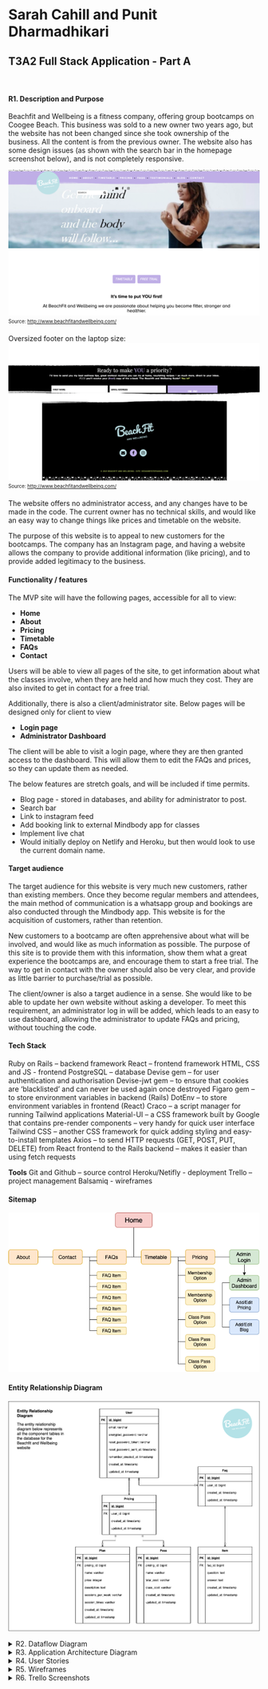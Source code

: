 # Sarah Cahill and Punit Dharmadhikari
## T3A2 Full Stack Application - Part A

<br>

#### R1. Description and Purpose
Beachfit and Wellbeing is a fitness company, offering group bootcamps on Coogee Beach. This business was sold to a new owner two years ago, but the website has not been changed since she took ownership of the business. All the content is from the previous owner. The website also has some design issues (as shown with the search bar in the homepage screenshot below), and is not completely responsive. 

!["Original Homepage screenshot"](/img/Original_home.png)
<sub><sup>Source: http://www.beachfitandwellbeing.com/</sup></sub>

Oversized footer on the laptop size:
!["Original Homepage footer screenshot"](/img/Original_footer.png)
<sub><sup>Source: http://www.beachfitandwellbeing.com/</sup></sub>

The website offers no administrator access, and any changes have to be made in the code. The current owner has no technical skills, and would like an easy way to change things like prices and timetable on the website.

The purpose of this website is to appeal to new customers for the bootcamps. The company has an Instagram page, and having a website allows the company to provide additional information (like pricing), and to provide added legitimacy to the business.


#### Functionality / features
The MVP site will have the following pages, accessible for all to view:
- **Home**
- **About**
- **Pricing**
- **Timetable**
- **FAQs**
- **Contact**

Users will be able to view all pages of the site, to get information about what the classes involve, when they are held and how much they cost. They are also invited to get in contact for a free trial.

Additionally, there is also a client/administrator site. Below pages will be designed only for client to view
- **Login page**
- **Administrator Dashboard**

The client will be able to visit a login page, where they are then granted access to the dashboard. This will allow them to edit the FAQs and prices, so they can update them as needed. 

The below features are stretch goals, and will be included if time permits.
- Blog page - stored in databases, and ability for administrator to post.
- Search bar
- Link to instagram feed
- Add booking link to external Mindbody app for classes
- Implement live chat
- Would initially deploy on Netlify and Heroku, but then would look to use the current domain name.


#### Target audience
The target audience for this website is very much new customers, rather than existing members. Once they become regular members and attendees, the main method of communication is a whatsapp group and bookings are also conducted through the Mindbody app. This website is for the acquisition of customers, rather than retention. 

New customers to a bootcamp are often apprehensive about what will be involved, and would like as much information as possible. The purpose of this site is to provide them with this information, show them what a great experience the bootcamps are, and encourage them to start a free trial. The way to get in contact with the owner should also be very clear, and provide as little barrier to purchase/trial as possible. 

The client/owner is also a target audience in a sense. She would like to be able to update her own website without asking a developer. To meet this requirement, an administrator log in will be added, which leads to an easy to use dashboard, allowing the administrator to update FAQs and pricing, without touching the code. 


#### Tech Stack

Ruby on Rails – backend framework
React – frontend framework
HTML, CSS and JS - frontend
PostgreSQL – database
Devise gem – for user authentication and authorisation
Devise-jwt gem – to ensure that cookies are ‘blacklisted’ and can never be used again once destroyed
Figaro gem – to store environment variables in backend (Rails)
DotEnv – to store environment variables in frontend (React)
Craco – a script manager for running Tailwind applications
Material-UI – a CSS framework built by Google that contains pre-render components – very handy for quick user interface
Tailwind CSS – another CSS framework for quick adding styling and easy-to-install templates
Axios – to send HTTP requests (GET, POST, PUT, DELETE) from React frontend to the Rails backend – makes it easier than using fetch requests

**Tools**
Git and Github – source control
Heroku/Netifly - deployment
Trello – project management 
Balsamiq - wireframes


#### Sitemap
!["Beachfit Sitemap"](/img/sitemap.png)


#### Entity Relationship Diagram

!["Beachfit ERD"](/img/ERD.png)

<details>
<summary> R2. Dataflow Diagram </summary>

!["Beachfit Dataflow Diagram"](/img/DFD.png)
</details>


<details>
<summary> R3. Application Architecture Diagram </summary>

!["Beachfit Application Architecture Diagram"](/img/AAD.png)
</details>

<details>
<summary> R4. User Stories </summary>

**Client**
*MVP*

As a client, I want to be able to log in to the site and see a dashboard, that is secure and easy to use. 
As a client, I want to be able to add/edit/delete FAQs from the site through the administrator dashboard.
As a client, I want to be able to add/edit/delete the pricing and membership options from the site through the administrator dashboard.

*Stretch Targets*
As a client, I want to be able to add/edit/delete Blog posts from the site.
As a client, I want to be able to add/edit/delete photos from the site.
As a client, I want potential customers to find it easy to get in contact to set up a free trial, and encourage them to do so.
As a client, I want potential customers to have a seamless user experience. 
As a client, I want to utilise the existing web page (http://www.beachfitandwellbeing.com/)

**Potential Customer**
*MVP*
As a user, I want to easily interact with the website, and find the information I need.
As a user, I want to get an accurate idea of what the bootcamp sessions are like before attending. 
As a user, I want the frequently asked questions to be easily accessible and to cover topics I am interested in.
As a user, I want to have clear information regarding pricing that I can access upfront.
As a user, I want multiple options to contact (phone, email, Instagram account). 

*Stretch Targets*
As a user, I want to be able to link directly through to the booking platform from the website. 
As a user, I want to have a keyword search capability, to search all the content on the site. 
As a user, I want the ability to live chat with the business owner.
As a user, I want the first search result to appear on google when I search ‘beachfit’ (this happens when the existing website address is used without additional investment in SEO).
</details> 

<details>
<summary> R5. Wireframes </summary>

Initial round of wireframes done (version one) completed, then reviewed by team and presentated to Client. After discussion with Client and research into tailwind templates, some pages revised and version two created.

!["Wireframes"](/img/wireframes.png)
</details>

<details>
<summary> R6. Trello Screenshots </summary>
Trello was used as a management tool for the project. Different cards were created for each rubric to ensure requirements were met, and assigned to each team member (or both). Comments used to add to each card to ensure all team members were across what had been done and what still needed to be done.
Some coding components for Part B entered to start planning and researching for next part of the website development, including stretch components.

Day 1:
!["Trello 10 July"](/img/Trello_Screenshots/Trello_100721.png)

Day 2:
!["Trello 11 July"](/img/Trello_Screenshots/Trello_110721.png)

Day 3:
!["Trello 12 July"](/img/Trello_Screenshots/Trello_120721.png)

Day 4:
!["Trello 13 July"](/img/Trello_Screenshots/Trello_130721.png)

Day 5:
!["Trello 14 July"](/img/Trello_Screenshots/Trello_140721.png)

Day 6:
!["Trello 15 July"](/img/Trello_Screenshots/Trello_150721.png)

Day 7:
!["Trello 16 July"](/img/Trello_Screenshots/Trello_160721.png)
</details>
